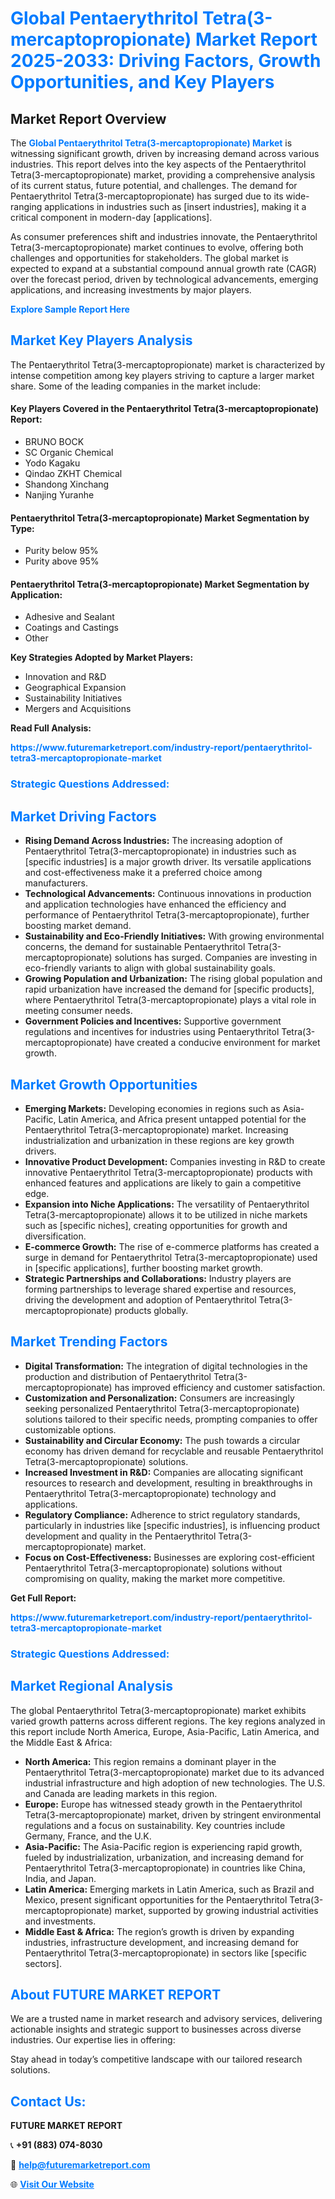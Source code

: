 <h1 style="color: #007BFF;">Global Pentaerythritol Tetra(3-mercaptopropionate) Market Report 2025-2033: Driving Factors, Growth Opportunities, and Key Players</h1>

<section id="overview">
<h2>Market Report Overview</h2>
<p>The <a href="https://www.futuremarketreport.com/industry-report/pentaerythritol-tetra3-mercaptopropionate-market" style="color: #007BFF; text-decoration: none;"><strong>Global Pentaerythritol Tetra(3-mercaptopropionate) Market</strong></a> is witnessing significant growth, driven by increasing demand across various industries. This report delves into the key aspects of the Pentaerythritol Tetra(3-mercaptopropionate) market, providing a comprehensive analysis of its current status, future potential, and challenges. The demand for Pentaerythritol Tetra(3-mercaptopropionate) has surged due to its wide-ranging applications in industries such as [insert industries], making it a critical component in modern-day [applications].</p>
<p>As consumer preferences shift and industries innovate, the Pentaerythritol Tetra(3-mercaptopropionate) market continues to evolve, offering both challenges and opportunities for stakeholders. The global market is expected to expand at a substantial compound annual growth rate (CAGR) over the forecast period, driven by technological advancements, emerging applications, and increasing investments by major players.</p>
</section>

<section id="overview">
<p><a href="https://www.futuremarketreport.com/request-sample/reportId=28541" style="color: #007BFF; text-decoration: none;"><strong>Explore Sample Report Here</strong></a></p>
</section>

<section id="key-players">
<h2 style="color: #007BFF;">Market Key Players Analysis</h2>
<p>The Pentaerythritol Tetra(3-mercaptopropionate) market is characterized by intense competition among key players striving to capture a larger market share. Some of the leading companies in the market include:</p>
<h4>Key Players Covered in the Pentaerythritol Tetra(3-mercaptopropionate) Report:</h4>
<ul><li>BRUNO BOCK</li><li>SC Organic Chemical</li><li>Yodo Kagaku</li><li>Qindao ZKHT Chemical</li><li>Shandong Xinchang</li><li>Nanjing Yuranhe</li></ul>
<h4>Pentaerythritol Tetra(3-mercaptopropionate) Market Segmentation by Type:</h4>
<ul><li>Purity below 95%</li><li>Purity above 95%</li></ul>

<h4>Pentaerythritol Tetra(3-mercaptopropionate) Market Segmentation by Application:</h4>
<ul><li>Adhesive and Sealant</li><li>Coatings and Castings</li><li>Other</li></ul>
<p><strong>Key Strategies Adopted by Market Players:</strong></p>
<ul>
<li>Innovation and R&D</li>
<li>Geographical Expansion</li>
<li>Sustainability Initiatives</li>
<li>Mergers and Acquisitions</li>
</ul>
</section>

<section>
<p><strong>Read Full Analysis: </strong></p><a href="https://www.futuremarketreport.com/industry-report/pentaerythritol-tetra3-mercaptopropionate-market" style="color: #007BFF; text-decoration: none;"><strong>https://www.futuremarketreport.com/industry-report/pentaerythritol-tetra3-mercaptopropionate-market</strong></a>
<h3 style="color: #007BFF;">Strategic Questions Addressed:</h3>
</section>

<section id="driving-factors">
<h2 style="color: #007BFF;">Market Driving Factors</h2>
<ul>
<li><strong>Rising Demand Across Industries:</strong> The increasing adoption of Pentaerythritol Tetra(3-mercaptopropionate) in industries such as [specific industries] is a major growth driver. Its versatile applications and cost-effectiveness make it a preferred choice among manufacturers.</li>
<li><strong>Technological Advancements:</strong> Continuous innovations in production and application technologies have enhanced the efficiency and performance of Pentaerythritol Tetra(3-mercaptopropionate), further boosting market demand.</li>
<li><strong>Sustainability and Eco-Friendly Initiatives:</strong> With growing environmental concerns, the demand for sustainable Pentaerythritol Tetra(3-mercaptopropionate) solutions has surged. Companies are investing in eco-friendly variants to align with global sustainability goals.</li>
<li><strong>Growing Population and Urbanization:</strong> The rising global population and rapid urbanization have increased the demand for [specific products], where Pentaerythritol Tetra(3-mercaptopropionate) plays a vital role in meeting consumer needs.</li>
<li><strong>Government Policies and Incentives:</strong> Supportive government regulations and incentives for industries using Pentaerythritol Tetra(3-mercaptopropionate) have created a conducive environment for market growth.</li>
</ul>
</section>

<section id="growth-opportunities">
<h2 style="color: #007BFF;">Market Growth Opportunities</h2>
<ul>
<li><strong>Emerging Markets:</strong> Developing economies in regions such as Asia-Pacific, Latin America, and Africa present untapped potential for the Pentaerythritol Tetra(3-mercaptopropionate) market. Increasing industrialization and urbanization in these regions are key growth drivers.</li>
<li><strong>Innovative Product Development:</strong> Companies investing in R&D to create innovative Pentaerythritol Tetra(3-mercaptopropionate) products with enhanced features and applications are likely to gain a competitive edge.</li>
<li><strong>Expansion into Niche Applications:</strong> The versatility of Pentaerythritol Tetra(3-mercaptopropionate) allows it to be utilized in niche markets such as [specific niches], creating opportunities for growth and diversification.</li>
<li><strong>E-commerce Growth:</strong> The rise of e-commerce platforms has created a surge in demand for Pentaerythritol Tetra(3-mercaptopropionate) used in [specific applications], further boosting market growth.</li>
<li><strong>Strategic Partnerships and Collaborations:</strong> Industry players are forming partnerships to leverage shared expertise and resources, driving the development and adoption of Pentaerythritol Tetra(3-mercaptopropionate) products globally.</li>
</ul>
</section>

<section id="trending-factors">
<h2 style="color: #007BFF;">Market Trending Factors</h2>
<ul>
<li><strong>Digital Transformation:</strong> The integration of digital technologies in the production and distribution of Pentaerythritol Tetra(3-mercaptopropionate) has improved efficiency and customer satisfaction.</li>
<li><strong>Customization and Personalization:</strong> Consumers are increasingly seeking personalized Pentaerythritol Tetra(3-mercaptopropionate) solutions tailored to their specific needs, prompting companies to offer customizable options.</li>
<li><strong>Sustainability and Circular Economy:</strong> The push towards a circular economy has driven demand for recyclable and reusable Pentaerythritol Tetra(3-mercaptopropionate) solutions.</li>
<li><strong>Increased Investment in R&D:</strong> Companies are allocating significant resources to research and development, resulting in breakthroughs in Pentaerythritol Tetra(3-mercaptopropionate) technology and applications.</li>
<li><strong>Regulatory Compliance:</strong> Adherence to strict regulatory standards, particularly in industries like [specific industries], is influencing product development and quality in the Pentaerythritol Tetra(3-mercaptopropionate) market.</li>
<li><strong>Focus on Cost-Effectiveness:</strong> Businesses are exploring cost-efficient Pentaerythritol Tetra(3-mercaptopropionate) solutions without compromising on quality, making the market more competitive.</li>
</ul>
</section>

<section>
<p><strong>Get Full Report: </strong></p><a href="https://www.futuremarketreport.com/industry-report/pentaerythritol-tetra3-mercaptopropionate-market" style="color: #007BFF; text-decoration: none;"><strong>https://www.futuremarketreport.com/industry-report/pentaerythritol-tetra3-mercaptopropionate-market</strong></a>
<h3 style="color: #007BFF;">Strategic Questions Addressed:</h3>
</section>


<section id="regional-analysis">
<h2 style="color: #007BFF;">Market Regional Analysis</h2>
<p>The global Pentaerythritol Tetra(3-mercaptopropionate) market exhibits varied growth patterns across different regions. The key regions analyzed in this report include North America, Europe, Asia-Pacific, Latin America, and the Middle East & Africa:</p>
<ul>
<li><strong>North America:</strong> This region remains a dominant player in the Pentaerythritol Tetra(3-mercaptopropionate) market due to its advanced industrial infrastructure and high adoption of new technologies. The U.S. and Canada are leading markets in this region.</li>
<li><strong>Europe:</strong> Europe has witnessed steady growth in the Pentaerythritol Tetra(3-mercaptopropionate) market, driven by stringent environmental regulations and a focus on sustainability. Key countries include Germany, France, and the U.K.</li>
<li><strong>Asia-Pacific:</strong> The Asia-Pacific region is experiencing rapid growth, fueled by industrialization, urbanization, and increasing demand for Pentaerythritol Tetra(3-mercaptopropionate) in countries like China, India, and Japan.</li>
<li><strong>Latin America:</strong> Emerging markets in Latin America, such as Brazil and Mexico, present significant opportunities for the Pentaerythritol Tetra(3-mercaptopropionate) market, supported by growing industrial activities and investments.</li>
<li><strong>Middle East & Africa:</strong> The region’s growth is driven by expanding industries, infrastructure development, and increasing demand for Pentaerythritol Tetra(3-mercaptopropionate) in sectors like [specific sectors].</li>
</ul>
</section>

<footer>
<h2 style="color: #007BFF;">About FUTURE MARKET REPORT</h2>
<p>We are a trusted name in market research and advisory services, delivering actionable insights and strategic support to businesses across diverse industries. Our expertise lies in offering:</p>

<p>Stay ahead in today’s competitive landscape with our tailored research solutions.</p>

<h2 style="color: #007BFF;">Contact Us:</h2>
<p><strong>FUTURE MARKET REPORT</strong></p>
<p>📞 <strong>+91 (883) 074-8030</strong></p>
<p>📧 <strong><a href="mailto:help@futuremarketreport.com" style="color: #007BFF;">help@futuremarketreport.com</a></strong></p>
<p>🌐 <strong><a href="https://www.futuremarketreport.com/" style="color: #007BFF;">Visit Our Website</a></strong></p>
</footer>